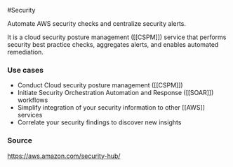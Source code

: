 #Security 

Automate AWS security checks and centralize security alerts.

It is a cloud security posture management ([[CSPM]]) service that performs security best practice checks, aggregates alerts, and enables automated remediation.

### Use cases
* Conduct Cloud security posture management ([[CSPM]])
* Initiate Security Orchestration Automation and Response ([[SOAR]]) workflows
* Simplify integration of your security information to other [[AWS]] services
* Correlate your security findings to discover new insights
### Source
https://aws.amazon.com/security-hub/